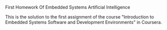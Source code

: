 First Homework Of Embedded Systems Artificial Intelligence

This is the solution to the first assignment of the course "Introduction to Embedded Systems Software and Development Environments" in Coursera.
